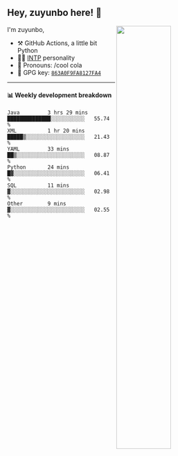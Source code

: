 

## Hey, zuyunbo here! :wave: 
[<img align="right" width="50%" src="https://github-readme-stats.vercel.app/api?username=zuyunbo&theme=dark&show_icons=true">](https://metrics.lecoq.io/ouuan?template=classic)

I'm zuyunbo,

-   :hammer_and_pick: GitHub Actions, a little bit Python
-   :man_scientist: [INTP](https://www.16personalities.com/profiles/3302586f07ca3) personality
-   :man: Pronouns: /cool cola
-   :key: GPG key: [`863A0F9FA8127FA4`](https://github.com/zuyunbo.gpg)

---

#### :bar_chart: Weekly development breakdown
<!--START_SECTION:waka-->

```text
Java         3 hrs 29 mins   ██████████████░░░░░░░░░░░   55.74 %
XML          1 hr 20 mins    █████▒░░░░░░░░░░░░░░░░░░░   21.43 %
YAML         33 mins         ██▒░░░░░░░░░░░░░░░░░░░░░░   08.87 %
Python       24 mins         █▓░░░░░░░░░░░░░░░░░░░░░░░   06.41 %
SQL          11 mins         ▓░░░░░░░░░░░░░░░░░░░░░░░░   02.98 %
Other        9 mins          ▓░░░░░░░░░░░░░░░░░░░░░░░░   02.55 %
```

<!--END_SECTION:waka-->

